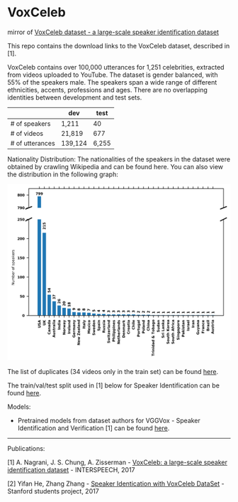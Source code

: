 # VoxCeleb
mirror of [VoxCeleb dataset - a large-scale speaker identification dataset](http://www.robots.ox.ac.uk/~vgg/data/voxceleb/)


This repo contains the download links to the VoxCeleb dataset, described in [1]. 

VoxCeleb contains over 100,000 utterances for 1,251 celebrities, extracted from videos uploaded to YouTube. The dataset is gender balanced, with 55% of the speakers male. The speakers span a wide range of different ethnicities, accents, professions and ages. There are no overlapping identities between development and test sets.

|	                | dev     |  test |
|-----------------|---------|-------|
|# of speakers    | 1,211   | 40    |
|# of videos      | 21,819  | 677   |
|# of utterances  | 139,124 | 6,255 |



Nationality Distribution: The nationalities of the speakers in the dataset were obtained by crawling Wikipedia and can be found here. You can also view the distribution in the following graph:

![distribution of speakers nationality](./data/v1/country.png)

The list of duplicates (34 videos only in the train set) can be found [here](./data/v1/duplicates.txt).


The train/val/test split used in [1] below for Speaker Identification can be found [here](./data/v1/Identification_split.txt).

Models: 
 - Pretrained models from dataset authors for VGGVox - Speaker Identification and Verification [1] can be found [here](https://github.com/a-nagrani/VGGVox).


-------

Publications:

[1] A. Nagrani, J. S. Chung, A. Zisserman - [VoxCeleb: a large-scale speaker identification dataset](./docs/2017-Nagrani-VoxCeleb_large-scale_speaker_identification_dataset.pdf) - INTERSPEECH, 2017

[2] Yifan He, Zhang Zhang - [Speaker Identication with VoxCeleb DataSet](./docs/2017-YifajHeZhangZhang-Speaker_Identication_with_VoxCeleb_DataSet-stanford_students_raport.pdf) - Stanford students project, 2017
